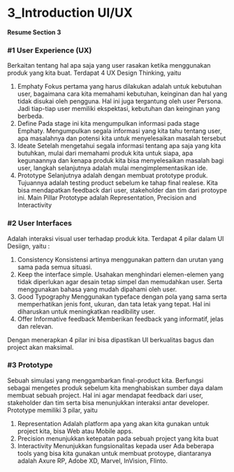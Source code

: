 
# 3_Introduction UI/UX

**Resume Section 3**

### #1 User Experience (UX)
Berkaitan tentang hal apa saja yang user rasakan ketika menggunakan produk yang kita buat. Terdapat 4 UX Design Thinking, yaitu 
1. Emphaty
Fokus pertama yang harus dilakukan adalah untuk kebutuhan user, bagaimana cara kita memahami kebutuhan, keinginan dan hal yang tidak disukai oleh pengguna. Hal ini juga tergantung oleh user Persona. Jadi tiap-tiap user memiliki ekspektasi, kebutuhan dan keinginan yang berbeda.
2. Define
Pada stage ini kita mengumpulkan informasi pada stage Emphaty. Mengumpulkan segala informasi yang kita tahu tentang user, apa masalahnya dan potensi kita untuk menyelesaikan masalah tersebut
3. Ideate
Setelah mengetahui segala informasi tentang apa saja yang kita butuhkan, mulai dari memahami produk kita untuk siapa, apa kegunaannya dan kenapa produk kita bisa menyelesaikan masalah bagi user, langkah selanjutnya adalah mulai mengimplementasikan ide.
4. Prototype
Selanjutnya adalah dengan membuat prototype produk. Tujuannya adalah testing product sebelum ke tahap final realese. Kita bisa mendapatkan feedback dari user, stakeholder dan tim dari protoype ini. Main Pillar Prototype adalah Representation, Precision and Interactivity

### #2 User Interfaces
Adalah interaksi visual user terhadap produk kita. Terdapat 4 pilar dalam UI Desiign, yaitu :
1. Consistency
Konsistensi artinya menggunakan pattern dan urutan yang sama pada semua situasi.
2. Keep the interface simple. 
Usahakan menghindari elemen-elemen yang tidak diperlukan agar desain tetap simpel dan memudahkan user. Serta menggunakan bahasa yang mudah dipahami oleh user.
3. Good Typography
Menggunakan typeface dengan pola yang sama serta memperhatikan jenis font, ukuran, dan tata letak yang tepat. Hal ini diharuskan untuk meningkatkan readibility user.
4. Offer Informative feedback
Memberikan feedback yang informatif, jelas dan relevan.

Dengan menerapkan 4 pilar ini bisa dipastikan UI berkualitas bagus dan project akan maksimal.

### #3 Prototype
Sebuah simulasi yang menggambarkan final-product kita. Berfungsi sebagai mengetes produk sebelum kita menghabiskan sumber daya dalam membuat sebuah project. Hal ini agar mendapat feedback dari user, stakeholder dan tim serta bisa menunjukkan interaksi antar developer.
Prototype memiliki 3 pilar, yaitu
1. Representation
Adalah platform apa yang akan kita gunakan untuk project kita, bisa Web atau Mobile apps.
2. Precision
menunjukkan ketepatan pada sebuah project yang kita buat
3. Interactivity
Menunjukkan fungsionalitas kepada user
Ada beberapa tools yang bisa kita gunakan untuk membuat protoype, diantaranya adalah Axure RP, Adobe XD, Marvel, InVision, Flinto.